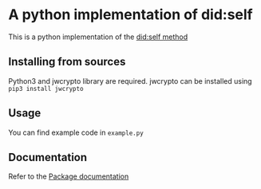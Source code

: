 # A python implementation of did:self
This is a python implementation of the [did:self method](https://github.com/mmlab-aueb/did-self)

## Installing from sources
Python3 and jwcrypto library are required. jwcrypto can be installed using
`pip3 install jwcrypto`

## Usage
You can find example code in `example.py`

## Documentation
Refer to the [Package documentation](did_self/README.md)

